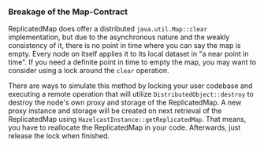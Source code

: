 
### Breakage of the Map-Contract

ReplicatedMap does offer a distributed `java.util.Map::clear` implementation, but due to the asynchronous nature and the
weakly consistency of it, there is no point in time where you can say the map is empty. Every node on itself
applies it to its local dataset in "a near point in time".
If you need a definite point in time to empty the map, you may want to consider using a lock around the `clear` operation.

There are ways to simulate this method by locking your user codebase and executing a remote operation that will
utilize `DistributedObject::destroy` to destroy the node's own proxy and storage of the ReplicatedMap. A new proxy instance
and storage will be created on next retrieval of the ReplicatedMap using `HazelcastInstance::getReplicatedMap`.
That means, you have to reallocate the ReplicatedMap in your code. Afterwards, just release the lock when finished.
